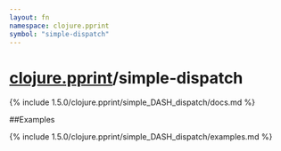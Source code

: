 ```yaml
---
layout: fn
namespace: clojure.pprint
symbol: "simple-dispatch"
---
```


# [clojure.pprint](../)/simple-dispatch

{% include 1.5.0/clojure.pprint/simple_DASH_dispatch/docs.md %}

##Examples

{% include 1.5.0/clojure.pprint/simple_DASH_dispatch/examples.md %}

